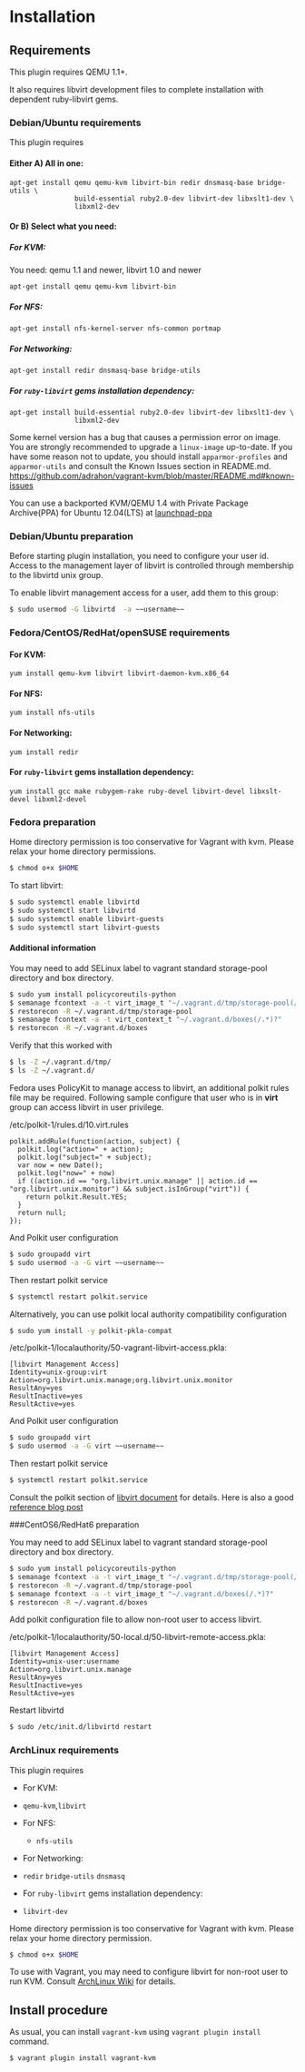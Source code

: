 # Installation

## Requirements

This plugin requires QEMU 1.1+.

It also requires libvirt development files to complete installation with
dependent ruby-libvirt gems.

### Debian/Ubuntu requirements

This plugin requires

#### Either A) All in one:

    apt-get install qemu qemu-kvm libvirt-bin redir dnsmasq-base bridge-utils \
                    build-essential ruby2.0-dev libvirt-dev libxslt1-dev \
                    libxml2-dev

#### Or B) Select what you need:
##### For KVM:
You need: qemu 1.1 and newer, libvirt 1.0 and newer

    apt-get install qemu qemu-kvm libvirt-bin
 
##### For NFS:

    apt-get install nfs-kernel-server nfs-common portmap

##### For Networking:

    apt-get install redir dnsmasq-base bridge-utils

##### For `ruby-libvirt` gems installation dependency:

    apt-get install build-essential ruby2.0-dev libvirt-dev libxslt1-dev \
                    libxml2-dev

Some kernel version has a bug that causes a permission error on image.
You are strongly recommended to upgrade a `linux-image` up-to-date.
If you have some reason not to update, you should install
`apparmor-profiles` and `apparmor-utils` and
consult the Known Issues section in README.md.
https://github.com/adrahon/vagrant-kvm/blob/master/README.md#known-issues

You can use a backported KVM/QEMU 1.4 with Private Package Archive(PPA)
for Ubuntu 12.04(LTS) at
 [launchpad-ppa](https://launchpad.net/~miurahr/+archive/vagrant)

### Debian/Ubuntu preparation

Before starting plugin installation, you need to configure your user id.
Access to the management layer of libvirt is controlled through membership
to the libvirtd unix group.

To enable libvirt management access for a user, add them to this group:

```bash
$ sudo usermod -G libvirtd  -a ~~username~~
```

### Fedora/CentOS/RedHat/openSUSE requirements

#### For KVM:
    yum install qemu-kvm libvirt libvirt-daemon-kvm.x86_64

#### For NFS:
    yum install nfs-utils

#### For Networking:
    yum install redir

#### For `ruby-libvirt` gems installation dependency:
    yum install gcc make rubygem-rake ruby-devel libvirt-devel libxslt-devel libxml2-devel

### Fedora preparation

Home directory permission is too conservative for Vagrant with kvm.
Please relax your home directory permissions.

```bash
$ chmod o+x $HOME
```

To start libvirt:

```bash
$ sudo systemctl enable libvirtd
$ sudo systemctl start libvirtd
$ sudo systemctl enable libvirt-guests
$ sudo systemctl start libvirt-guests
```

#### Additional information

You may need to add SELinux label to vagrant standard storage-pool directory
and box directory.

```bash
$ sudo yum install policycoreutils-python
$ semanage fcontext -a -t virt_image_t "~/.vagrant.d/tmp/storage-pool(/.*)?"
$ restorecon -R ~/.vagrant.d/tmp/storage-pool
$ semanage fcontext -a -t virt_context_t "~/.vagrant.d/boxes(/.*)?"
$ restorecon -R ~/.vagrant.d/boxes
```

Verify that this worked with
```bash
$ ls -Z ~/.vagrant.d/tmp/
$ ls -Z ~/.vagrant.d/
```

Fedora uses PolicyKit to manage access to libvirt,
an additional polkit rules file may be required.
Following sample configure that user who is in __virt__ group
can access libvirt in user privilege.

/etc/polkit-1/rules.d/10.virt.rules
```
polkit.addRule(function(action, subject) {
  polkit.log("action=" + action);
  polkit.log("subject=" + subject);
  var now = new Date();
  polkit.log("now=" + now)
  if ((action.id == "org.libvirt.unix.manage" || action.id == "org.libvirt.unix.monitor") && subject.isInGroup("virt")) {
    return polkit.Result.YES;
  }
  return null;
});
```
And Polkit user configuration

```bash
$ sudo groupadd virt
$ sudo usermod -a -G virt ~~username~~
```

Then restart polkit service
```bash
$ systemctl restart polkit.service
```

Alternatively, you can use polkit local authority compatibility configuration

```bash
$ sudo yum install -y polkit-pkla-compat
```

/etc/polkit-1/localauthority/50-vagrant-libvirt-access.pkla:
```
[libvirt Management Access]
Identity=unix-group:virt
Action=org.libvirt.unix.manage;org.libvirt.unix.monitor
ResultAny=yes
ResultInactive=yes
ResultActive=yes
```

And Polkit user configuration

```bash
$ sudo groupadd virt
$ sudo usermod -a -G virt ~~username~~
```

Then restart polkit service
```bash
$ systemctl restart polkit.service
```

Consult the polkit section of [libvirt document](http://libvirt.org/auth.html#ACL_server_polkit) for details.
Here is also a good [reference blog post](https://niranjanmr.wordpress.com/2013/03/20/auth-libvirt-using-polkit-in-fedora-18/)

###CentOS6/RedHat6 preparation

You may need to add SELinux label to vagrant standard storage-pool directory
and box directory.

```bash
$ sudo yum install policycoreutils-python
$ semanage fcontext -a -t virt_image_t "~/.vagrant.d/tmp/storage-pool(/.*)?"
$ restorecon -R ~/.vagrant.d/tmp/storage-pool
$ semanage fcontext -a -t virt_image_t "~/.vagrant.d/boxes(/.*)?"
$ restorecon -R ~/.vagrant.d/boxes
```

Add polkit configuration file to allow non-root user to access libvirt.

/etc/polkit-1/localauthority/50-local.d/50-libvirt-remote-access.pkla:
```
[libvirt Management Access]
Identity=unix-user:username
Action=org.libvirt.unix.manage
ResultAny=yes
ResultInactive=yes
ResultActive=yes
```

Restart libvirtd

```bash
$ sudo /etc/init.d/libvirtd restart
```


### ArchLinux requirements

This plugin requires

- For KVM:
 * `qemu-kvm`,`libvirt`

- For NFS:
  * `nfs-utils`

- For Networking:
 * `redir` `bridge-utils` `dnsmasq`

- For `ruby-libvirt` gems installation dependency:
 * `libvirt-dev`

Home directory permission is too conservative for Vagrant with kvm.
Please relax your home directory permission.

```bash
$ chmod o+x $HOME
```

To use with Vagrant, you may need to configure libvirt for non-root user to run KVM.
Consult [ArchLinux Wiki](https://wiki.archlinux.org/index.php/Libvirt#Configuration)
for details.


## Install procedure

As usual, you can install `vagrant-kvm` using `vagrant plugin install` command.
```bash
$ vagrant plugin install vagrant-kvm
```

